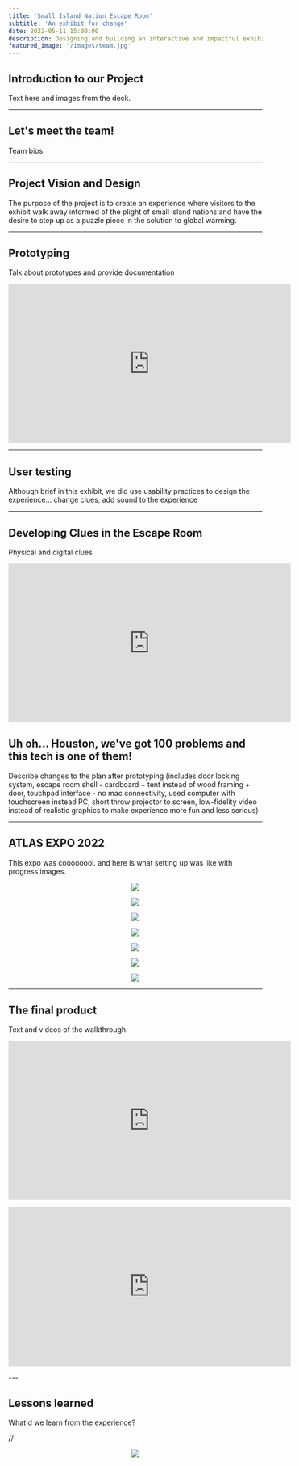```yaml
---
title: 'Small Island Nation Escape Room'
subtitle: 'An exhibit for change'
date: 2022-05-11 15:00:00
description: Designing and building an interactive and impactful exhibit
featured_image: '/images/team.jpg'
---
```


## Introduction to our Project

Text here and images from the deck.

---

## Let's meet the team!

 <!-- <p align="center"><img src="/images/images of us from the deck.jpg"></p> -->

 Team bios

---

## Project Vision and Design

The purpose of the project is to create an experience where visitors to the exhibit walk away informed of the plight of small island nations and have the desire to step up as a puzzle piece in the solution to global warming.

<!--Image of design layout / initial concept -->

---

## Prototyping

Talk about prototypes and provide documentation

<p align="center"><iframe width="560" height="315" src="https://youtu.be/c-PtrmBeKns" title="YouTube video player" frameborder="0" allow="accelerometer; autoplay; clipboard-write; encrypted-media; gyroscope; picture-in-picture" allowfullscreen></iframe></p>


---
## User testing

Although brief in this exhibit, we did use usability practices to design the experience... change clues, add sound to the experience

---

## Developing Clues in the Escape Room

Physical and digital clues

<p align="center"><iframe width="560" height="315" src="https://youtu.be/IHVf7XfxMjA" title="YouTube video player" frameborder="0" allow="accelerometer; autoplay; clipboard-write; encrypted-media; gyroscope; picture-in-picture" allowfullscreen></iframe></p>



## Uh oh... Houston, we've got 100 problems and this tech is one of them!

Describe changes to the plan after prototyping (includes door locking system, escape room shell - cardboard + tent instead of wood framing + door, touchpad interface - no mac connectivity, used computer with touchscreen instead PC, short throw projector to screen, low-fidelity video instead of realistic graphics to make experience more fun and less serious)

---

## ATLAS EXPO 2022

This expo was coooooool. and here is what setting up was like with progress images.

<p align="center"><img src="/images/cardboard2.jpg"></p>
<p align="center"><img src="/images/cardboard1.jpg"></p>
<p align="center"><img src="/images/cardboard3.jpg"></p>
<p align="center"><img src="/images/preetum.jpg"></p>
<p align="center"><img src="/images/writing.jpg"></p>
<p align="center"><img src="/images/arduino.jpg"></p>
<p align="center"><img src="/images/julia.jpg"></p>

---

## The final product

Text and videos of the walkthrough.

<p align="center"><iframe width="560" height="315" src="https://youtu.be/7smKn1JFwfw" title="YouTube video player" frameborder="0" allow="accelerometer; autoplay; clipboard-write; encrypted-media; gyroscope; picture-in-picture" allowfullscreen></iframe></p>

<p align="center"><iframe width="560" height="315" src="https://youtu.be/4A5fm4XZ2uM" title="YouTube video player" frameborder="0" allow="accelerometer; autoplay; clipboard-write; encrypted-media; gyroscope; picture-in-picture" allowfullscreen></iframe></p>
---

## Lessons learned

What'd we learn from the experience?

 // <p align="center"><img src="/images/team.jpg"></p>
